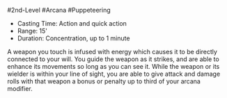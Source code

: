 #2nd-Level #Arcana #Puppeteering
 
- Casting Time: Action and quick action
- Range: 15'
- Duration: Concentration, up to 1 minute  

A weapon you touch is infused with energy which causes it to be directly connected to your will. You guide the weapon as it strikes, and are able to enhance its movements so long as you can see it. While the weapon or its wielder is within your line of sight, you are able to give attack and damage rolls with that weapon a bonus or penalty up to third of your arcana modifier.